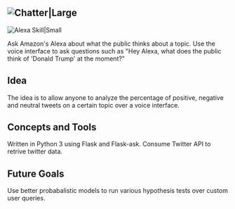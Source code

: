 ![Chatter|Large](https://i.ibb.co/G9V3LfG/Group.png)
---
![Alexa Skill|Small](https://alexaincanada.ca/wp-content/uploads/2017/12/Works-With-Amazon-Alexa.png)

Ask Amazon's Alexa about what the public thinks about a topic. Use the voice interface to ask questions such as "Hey Alexa, what does the public think of 'Donald Trump' at the moment?" 

## Idea 
The idea is to allow anyone to analyze the percentage of positive, negative and neutral tweets on a certain topic over a voice interface. 

## Concepts and Tools 
Written in Python 3 using Flask and Flask-ask. Consume Twitter API to retrive twitter data.

## Future Goals
Use better probabalistic models to run various hypothesis tests over custom user queries.
